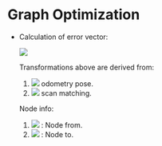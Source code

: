 # Graph Optimization

- Calculation of error vector:
    
    <!-- $$$$ -->
    ![](https://latex.codecogs.com/svg.latex?e=%20{T^j_i}^{-1}%20\cdot%20{T^i_0}^{-1}%20\cdot%20T^j_0)

    Transformations above are derived from:
    1. ![](http://latex.codecogs.com/gif.latex?\{T^i_0},{T^j_0}\rightarrow) odometry pose.
    <!-- ${T^i_0}$ & ${T^i_0}$ $\rightarrow$  -->
    2. ![](http://latex.codecogs.com/gif.latex?\{T^i_j}\rightarrow)  scan matching.

    Node info:
    1. ![](http://latex.codecogs.com/gif.latex?\i)  : Node from.
    2. ![](http://latex.codecogs.com/gif.latex?\j) : Node to.
